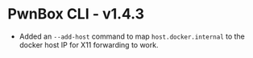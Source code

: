 # PwnBox CLI - v1.4.3

* Added an `--add-host` command to map `host.docker.internal` to the docker host IP for X11 forwarding to work.
